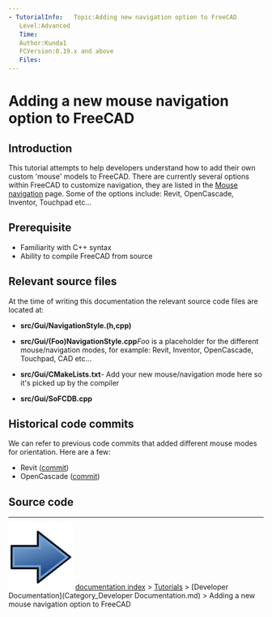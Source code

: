 ```yaml
---
- TutorialInfo:   Topic:Adding new navigation option to FreeCAD
   Level:Advanced
   Time:
   Author:Kunda1
   FCVersion:0.19.x and above
   Files:
---
```


# Adding a new mouse navigation option to FreeCAD






## Introduction

This tutorial attempts to help developers understand how to add their own custom \'mouse\' models to FreeCAD. There are currently several options within FreeCAD to customize navigation, they are listed in the [Mouse navigation](Mouse_navigation.md) page. Some of the options include: Revit, OpenCascade, Inventor, Touchpad etc\...

## Prerequisite

-   Familiarity with C++ syntax
-   Ability to compile FreeCAD from source

## Relevant source files 

At the time of writing this documentation the relevant source code files are located at:

-    **src/Gui/NavigationStyle.(h,cpp)**
    

-    **src/Gui/(Foo)NavigationStyle.cpp***Foo* is a placeholder for the different mouse/navigation modes, for example: Revit, Inventor, OpenCascade, Touchpad, CAD etc\...

-    **src/Gui/CMakeLists.txt**\- Add your new mouse/navigation mode here so it\'s picked up by the compiler

-    **src/Gui/SoFCDB.cpp**
    

## Historical code commits 

We can refer to previous code commits that added different mouse modes for orientation. Here are a few:

-   Revit ([commit](https://github.com/FreeCAD/FreeCAD/commit/c397aee9ed3efcb2e33fa719313c98cc4867cf32))
-   OpenCascade ([commit](https://github.com/FreeCAD/FreeCAD/commit/be70bad701cb881f169b15aebb50e12a22828fbd))

## Source code



---
![](images/Button_right.svg) [documentation index](../README.md) > [Tutorials](Category_Tutorials.md) > [Developer Documentation](Category_Developer Documentation.md) > Adding a new mouse navigation option to FreeCAD

